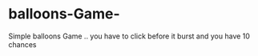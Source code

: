 # balloons-Game-
Simple balloons Game .. you have to click before it burst and you have 10 chances  
